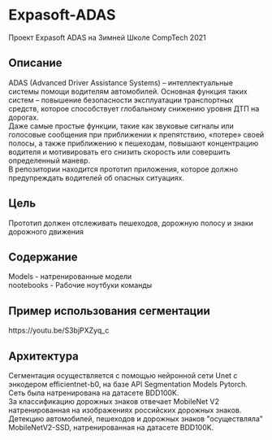 <h1>Expasoft-ADAS</h1>
Проект Expasoft ADAS на Зимней Школе CompTech 2021
<h2>Описание</h2>
ADAS (Advanced Driver Assistance Systems) – интеллектуальные системы помощи водителям автомобилей. Основная функция таких систем – повышение безопасности эксплуатации транспортных средств, которое способствует глобальному снижению уровня ДТП на дорогах.<br>
Даже самые простые функции, такие как звуковые сигналы или голосовые сообщения при приближении к препятствию, «потере» своей полосы, а также приближению к пешеходам, повышают концентрацию водителя и мотивировать его снизить скорость или совершить определенный маневр. <br>
В репозитории находится прототип приложения, которое должно предупреждать водителей об опасных ситуациях. <br>
<h2>Цель</h2>
Прототип должен отслеживать пешеходов, дорожную полосу и знаки дорожного движения<br>

<h2>Содержание</h2>
Models - натренированные модели<br>
nootebooks - Рабочие ноутбуки команды <br>

<h2>Пример использования сегментации</h2>
https://youtu.be/S3bjPXZyq_c

<h2>Архитектура </h2>
Сегментация осуществляется с помощью нейронной сети Unet с энкодером efficientnet-b0, на базе API Segmentation Models Pytorch. Сеть была натренирована на датасете BDD100K. <br>
За классификацию дорожных знаков отвечает MobileNet V2 натренированная на изображениях российских дорожных знаков.<br>
Детекцию автомобилей, пешеходов и дорожных знаков "осуществляла" MobileNetV2-SSD, натренированная на датасете BDD100K.<br>
